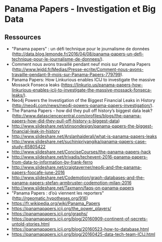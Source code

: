 ﻿# Panama Papers - Investigation et Big Data

## Ressources

- "Panama papers" : un défi technique pour le journalisme de données (http://data.blog.lemonde.fr/2016/04/08/panama-papers-un-defi-technique-pour-le-journalisme-de-donnees/).
- Comment nous avons travaillé pendant neuf mois sur Panama Papers (http://www.lejdd.fr/Medias/Presse-ecrite/Comment-nous-avons-travaille-pendant-9-mois-sur-Panama-Papers-779799).
- Panama Papers: How Linkurious enables ICIJ to investigate the massive Mossack Fonseca leaks (https://linkurio.us/panama-papers-how-linkurious-enables-icij-to-investigate-the-massive-mossack-fonseca-leaks/).
- Neo4j Powers the Investigation of the Biggest Financial Leaks in History (http://neo4j.com/news/neo4j-powers-panama-papers-investigation/).
- The Panama Papers - how did they pull off history’s biggest data leak? (http://www.datasciencecentral.com/profiles/blogs/the-panama-papers-how-did-they-pull-off-history-s-biggest-data)
- http://www.slideshare.net/stinsondesign/panama-papers-the-biggest-financial-leak-in-history
- http://www.slideshare.net/Arslanhaiderali/what-is-panama-papers-leaks
- http://www.slideshare.net/suchinipriyangika/panama-papers-case-study-65805422
- http://www.slideshare.net/ConciseCourses/the-panama-papers-hack
- http://www.slideshare.net/trivadis/techevent-2016-panama-papers-from-data-to-information-by-frank-ferro
- http://www.slideshare.net/craigtaverner/neo4j-and-the-panama-papers-foocafe-june-2016
- http://www.slideshare.net/Codemotion/graph-databases-and-the-panama-papers-stefan-armbruster-codemotion-milan-2016
- http://www.slideshare.net/Taxmann/faqs-on-panama-papers
- "Panama Papers : d’où viennent les reporters" (http://rgeomatic.hypotheses.org/916)
- https://fr.wikipedia.org/wiki/Panama_Papers
- https://panamapapers.icij.org/the_power_players/
- https://panamapapers.icij.org/graphs/
- https://panamapapers.icij.org/blog/20160909-continent-of-secrets-untold-stories.html
- https://panamapapers.icij.org/blog/20160523-how-to-database.html
- https://panamapapers.icij.org/blog/20160425-data-tech-team-ICIJ.html
